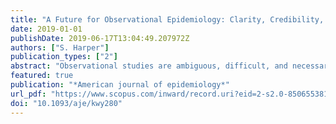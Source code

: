 ```yaml
---
title: "A Future for Observational Epidemiology: Clarity, Credibility, Transparency"
date: 2019-01-01
publishDate: 2019-06-17T13:04:49.207972Z
authors: ["S. Harper"]
publication_types: ["2"]
abstract: "Observational studies are ambiguous, difficult, and necessary for epidemiology. Presently, there are concerns that the evidence produced by most observational studies in epidemiology is not credible and contributes to research waste. I argue that observational epidemiology could be improved by focusing greater attention on 1) defining questions that make clear whether the inferential goal is descriptive or causal; 2) greater utilization of quantitative bias analysis and alternative research designs that aim to decrease the strength of assumptions needed to estimate causal effects; and 3) promoting, experimenting with, and perhaps institutionalizing both reproducible research standards and replication studies to evaluate the fragility of study findings in epidemiology. Greater clarity, credibility, and transparency in observational epidemiology will help to provide reliable evidence that can serve as a basis for making decisions about clinical or population-health interventions. o̧pyright The Author(s) 2019. Published by Oxford University Press on behalf of the Johns Hopkins Bloomberg School of Public Health. All rights reserved. For permissions, please e-mail: journals.permissions@oup.com."
featured: true
publication: "*American journal of epidemiology*"
url_pdf: "https://www.scopus.com/inward/record.uri?eid=2-s2.0-85065538152&doi=10.1093%2faje%2fkwy280&partnerID=40&md5=9b1c4f076600dde9dd2e2cddf2ed27d6"
doi: "10.1093/aje/kwy280"
---
```


